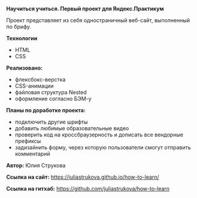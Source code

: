 **Научиться учиться. Первый проект для Яндекс.Практикум**

Проект представляет из себя одностраничный веб-сайт, выполненный по брифу.

**Технологии**
* HTML
* CSS

**Реализовано:**
* флексбокс-верстка
* CSS-анимации
* файловая структура Nested
* оформление согласно БЭМ-у

**Планы по доработке проекта:**
* подключить другие шрифты
* добавить любимые образовательные видео
* проверить код на кроссбраузерность и дописать все вендорные префиксы
* задизайнить форму, через которую пользователи смогут отправить комментарий

**Автор:** Юлия Струкова

**Ссылка на сайт:**
https://juliastrukova.github.io/how-to-learn/

**Ссылка на гитхаб:**
https://github.com/juliastrukova/how-to-learn